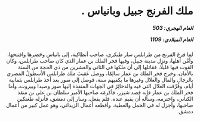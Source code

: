 <h1 dir="rtl">ملك الفرنج جبيل وبانياس .</h1>

<h5 dir="rtl">العام الهجري:  503

العام الميلادي: 1109

</h5>

<p dir="rtl">لما فرغ الفرنج من طرابلس سار طنكري، صاحب أنطاكية، إلى بانياس وحَصَرها وافتتحها، وأمَّن أهلها، ونزل مدينة جبيل، وفيها فخر الملك بن عمار الذي كان صاحب طرابلس، وكان القوت فيها قليلًا، فقاتلها إلى أن ملكها في الثاني والعشرين من ذي الحجة من السنة بالأمان، وخرج فخر الملك بن عمار سالِمًا، ووصل عَقيبَ ملك طرابلس الأسطولُ المصري بالرجال والمال والغلال وغيرها ما يكفيهم سنة، فوصل إلى صور بعد أخذ طرابلس بثمانية أيام، وفُرِّقت الغلال التي فيه والذخائِرُ في الجهات المنفذة إليها صور وصيدا وبيروت، وأما فخر الملك بن عمار فإنه قصد شيزر، فأكرمَه صاحبها الأمير سلطان بن علي بن منقذ الكناني، واحترمه، وسأله أن يقيم عنده، فلم يفعل، وسار إلى دمشق، فأنزله طغتكين صاحبها، وأجزل له في الحمل والعطية، وأقطعه أعمال الزبداني، وهو عمل كبير من أعمال دمشق.</p></br>
